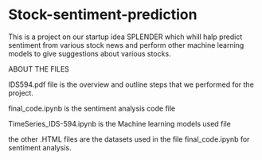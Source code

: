 # Stock-sentiment-prediction
This is a project on our startup idea SPLENDER which whill halp predict sentiment from various stock news and perform other machine learning models to give suggestions about various stocks.


ABOUT THE FILES

IDS594.pdf file is the overview and outline steps that we performed for the project.

final_code.ipynb is the sentiment analysis code file

TimeSeries_IDS-594.ipynb is the Machine learning models used file

the other .HTML files are the datasets used in the file final_code.ipynb for sentiment analysis.
